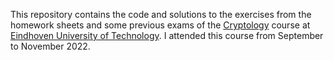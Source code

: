 This repository contains the code and solutions to the exercises from the homework sheets and some previous exams of the [Cryptology](https://hyperelliptic.org/tanja/teaching/crypto22/) course at [Eindhoven University of Technology](https://www.tue.nl/en/). I attended this course from September to November 2022.